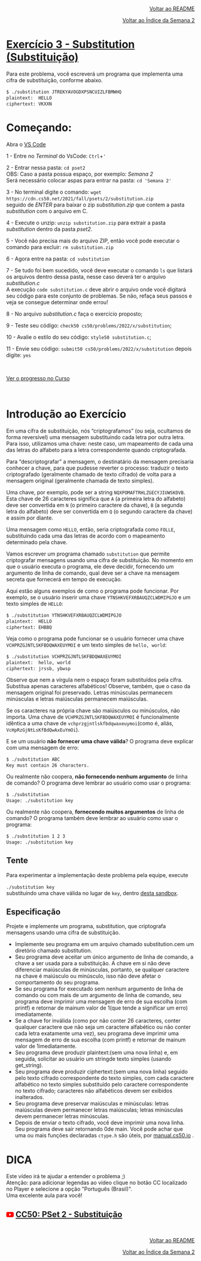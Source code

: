 <p align="right">
   <a href="https://patyfil.github.io/cs50-cc50-harvard/">Voltar ao README</a>
</p>
<p align="right">
   <a href="https://patyfil.github.io/cs50-cc50-harvard/2-Arrays.html">Voltar ao Índice da Semana 2</a>
</p>

# [Exercício 3 - Substitution (Substituição)](https://cs50.harvard.edu/x/2022/psets/2/substitution/)

Para este problema, você escreverá um programa que implementa uma cifra de substituição, conforme abaixo.

```
$ ./substitution JTREKYAVOGDXPSNCUIZLFBMWHQ
plaintext:  HELLO
ciphertext: VKXXN
```

# Começando:

Abra o [VS Code](https://code.cs50.io/)

1 - Entre no *Terminal* do VsCode: `Ctrl`+`'`  

2 - Entrar nessa pasta: `cd pset2`  
OBS: Caso a pasta possua espaço, por exemplo: *Semana 2*  
Será necessário colocar aspas para entrar na pasta: `cd 'Semana 2'` 

3 - No terminal digite o comando: `wget https://cdn.cs50.net/2021/fall/psets/2/substitution.zip`  
seguido de *ENTER* para baixar o zip *substitution.zip* que contem a pasta *substitution* com o arquivo em C.  

4 - Execute o unzip: `unzip substitution.zip` para extrair a pasta *substitution* dentro da pasta *pset2*.  

5 - Você não precisa mais do arquivo ZIP, então você pode executar o comando para excluir: `rm substitution.zip`  

6 - Agora entre na pasta: `cd substitution`  

7 - Se tudo foi bem sucedido, você deve executar o comando `ls` que listará os arquivos dentro dessa pasta, nesse caso deverá ter o arquivo *substitution.c*  
A execução `code substitution.c` deve abrir o arquivo onde você digitará seu código para este conjunto de problemas. Se não, refaça seus passos e veja se consegue determinar onde errou!  

8 - No arquivo *substitution.c* faça o exercício proposto;

9 - Teste seu código: `check50 cs50/problems/2022/x/substitution`;  

10 - Avalie o estilo do seu código: `style50 substitution.c`;  

11 - Envie seu código: `submit50 cs50/problems/2022/x/substitution` depois digite: `yes`  

&nbsp;

[Ver o progresso no Curso](https://cs50.me/cs50x)

&nbsp;

# Introdução ao Exercício  
Em uma cifra de substituição, nós “criptografamos” (ou seja, ocultamos de forma reversível) uma mensagem substituindo cada letra por outra letra. Para isso, utilizamos uma chave: neste caso, um mapeamento de cada uma das letras do alfabeto para a letra correspondente quando criptografada.  

Para “descriptografar” a mensagem, o destinatário da mensagem precisaria conhecer a chave, para que pudesse reverter o processo: traduzir o texto criptografado (geralmente chamado de texto cifrado) de volta para a mensagem original (geralmente chamada de texto simples).  

Uma chave, por exemplo, pode ser a string `NQXPOMAFTRHLZGECYJIUWSKDVB`. Esta chave de 26 caracteres significa que `A` (a primeira letra do alfabeto) deve ser convertida em `N` (o primeiro caractere da chave), `B` (a segunda letra do alfabeto) deve ser convertida em `Q` (o segundo caractere da chave) e assim por diante.

Uma mensagem como `HELLO`, então, seria criptografada como `FOLLE`, substituindo cada uma das letras de acordo com o mapeamento determinado pela chave.

Vamos escrever um programa chamado `substitution` que permite criptografar mensagens usando uma cifra de substituição. No momento em que o usuário executa o programa, ele deve decidir, fornecendo um argumento de linha de comando, qual deve ser a chave na mensagem secreta que fornecerá em tempo de execução.

Aqui estão alguns exemplos de como o programa pode funcionar. Por exemplo, se o usuário inserir uma chave `YTNSHKVEFXRBAUQZCLWDMIPGJO` e um texto simples de `HELLO`:

```
$ ./substitution YTNSHKVEFXRBAUQZCLWDMIPGJO
plaintext:  HELLO
ciphertext: EHBBQ
```

Veja como o programa pode funcionar se o usuário fornecer uma chave `VCHPRZGJNTLSKFBDQWAXEUYMOI` e um texto simples de `hello, world`:

```
$ ./substitution VCHPRZGJNTLSKFBDQWAXEUYMOI
plaintext:  hello, world
ciphertext: jrssb, ybwsp
```

Observe que nem a vírgula nem o espaço foram substituídos pela cifra. Substitua apenas caracteres alfabéticos! Observe, também, que o caso da mensagem original foi preservado. Letras minúsculas permanecem minúsculas e letras maiúsculas permanecem maiúsculas.

Se os caracteres na própria chave são maiúsculos ou minúsculos, não importa. Uma chave de `VCHPRZGJNTLSKFBDQWAXEUYMOI` é funcionalmente idêntica a uma chave de `vchprzgjntlskfbdqwaxeuymoi`(como é, aliás, `VcHpRzGjNtLsKfBdQwAxEuYmOi`).

E se um usuário **não fornecer uma chave válida**? O programa deve explicar com uma mensagem de erro:

```
$ ./substitution ABC
Key must contain 26 characters.
```

Ou realmente não coopera, **não fornecendo nenhum argumento** de linha de comando? O programa deve lembrar ao usuário como usar o programa:

```
$ ./substitution
Usage: ./substitution key
```

Ou realmente não coopera, **fornecendo muitos argumentos** de linha de comando? O programa também deve lembrar ao usuário como usar o programa:

```
$ ./substitution 1 2 3
Usage: ./substitution key
```

## Tente
Para experimentar a implementação deste problema pela equipe, execute  

`./substitution key`  
substituindo uma chave válida no lugar de `key`, dentro [desta sandbox](http://bit.ly/30Gnoru).  

## Especificação  

Projete e implemente um programa, substitution, que criptografa mensagens usando uma cifra de substituição.

* Implemente seu programa em um arquivo chamado substitution.cem um diretório chamado substitution.
* Seu programa deve aceitar um único argumento de linha de comando, a chave a ser usada para a substituição. A chave em si não deve diferenciar maiúsculas de minúsculas, portanto, se qualquer caractere na chave é maiúsculo ou minúsculo, isso não deve afetar o comportamento do seu programa.
* Se seu programa for executado sem nenhum argumento de linha de comando ou com mais de um argumento de linha de comando, seu programa deve imprimir uma mensagem de erro de sua escolha (com printf) e retornar de mainum valor de 1(que tende a significar um erro) imediatamente.
* Se a chave for inválida (como por não conter 26 caracteres, conter qualquer caractere que não seja um caractere alfabético ou não conter cada letra exatamente uma vez), seu programa deve imprimir uma mensagem de erro de sua escolha (com printf) e retornar de mainum valor de 1imediatamente.
* Seu programa deve produzir plaintext:(sem uma nova linha) e, em seguida, solicitar ao usuário um stringde texto simples (usando get_string).
* Seu programa deve produzir ciphertext:(sem uma nova linha) seguido pelo texto cifrado correspondente do texto simples, com cada caractere alfabético no texto simples substituído pelo caractere correspondente no texto cifrado; caracteres não alfabéticos devem ser exibidos inalterados.
* Seu programa deve preservar maiúsculas e minúsculas: letras maiúsculas devem permanecer letras maiúsculas; letras minúsculas devem permanecer letras minúsculas.
* Depois de enviar o texto cifrado, você deve imprimir uma nova linha. Seu programa deve sair retornando 0de main.
Você pode achar que uma ou mais funções declaradas `ctype.h` são úteis, por [manual.cs50.io](https://manual.cs50.io/) .


# DICA  

Este vídeo irá te ajudar a entender o problema ;)  
Atenção: para adicionar legendas ao vídeo clique no botão CC localizado no Player e selecione a opção "Português (Brasil)".  
Uma excelente aula para você!  
## <img src="../assets/youtube.svg" width=20 /> [CC50: PSet 2 - Substituição](https://www.youtube.com/watch?v=yOGX9KxvYnA)

&nbsp;

<p align="right">
   <a href="https://patyfil.github.io/cs50-cc50-harvard/">Voltar ao README</a>
</p>
<p align="right">
   <a href="https://patyfil.github.io/cs50-cc50-harvard/2-Arrays.html">Voltar ao Índice da Semana 2</a>
</p>
